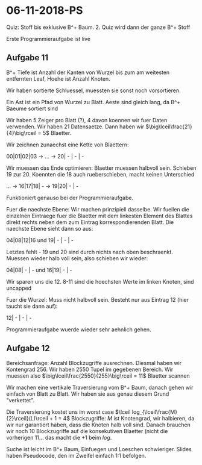 # 06-11-2018-PS

<!-- Mermaid diagram support... add diags via <<{} -->
<script src=../html/mermaid.min.js></script>
<script src=../html/removeDiff.js></script>

<!--TOC-->

Quiz: Stoff bis exklusive B^+ Baum. 2. Quiz wird dann der ganze B^+ Stoff

Erste Programmieraufgabe ist live

## Aufgabe 11

B^+ Tiefe ist Anzahl der Kanten von Wurzel bis zum am weitesten entfernten Leaf, Hoehe ist Anzahl Knoten.

Wir haben sortierte Schluessel, muessten sie sonst noch vorsortieren.

Ein Ast ist ein Pfad von Wurzel zu Blatt. Aeste sind gleich lang, da B^+ Baeume sortiert sind

Wir haben 5 Zeiger pro Blatt (?), 4 davon koennen wir fuer Daten verwenden. Wir haben 21 Datensaetze. Dann haben wir $\big\lceil\frac{21}{4}\big\rceil = 5$ Blaetter. 

Wir zeichnen zunaechst eine Kette von Blaettern: 

00|01|02|03 -> ... -> 20| - | - | -

Wir muessen das Ende optimieren: Blaetter muessen halbvoll sein. Schieben 19 zur 20. Koennten die 18 auch rueberschieben, macht keinen Unterschied

... -> 16|17|18| - -> 19|20| - | -

Funktioniert genauso bei der Programmieraufgabe.

Fuer die naechste Ebene: Wir machen prinzipiell dasselbe. Wir fuellen die einzelnen Eintraege fuer die Blaetter mit dem linkesten Element des Blattes direkt rechts neben dem zum Eintrag korrespondierenden Blatt. Die naechste Ebene sieht dann so aus:

04|08|12|16 und 19| - | - | -

Letztes fehlt - 19 und 20 sind durch nichts nach oben beschraenkt. Muessen wieder halb voll sein, also schieben wir wieder:

04|08| - | - und 16|19| - | -

Wir sparen uns die 12. 8-11 sind die hoechsten Werte im linken Knoten, sind uncapped

Fuer die Wurzel: Muss nicht halbvoll sein. Besteht nur aus Eintrag 12 (hier taucht sie dann auf):

12| - | - | -

Programmieraufgabe wuerde wieder sehr aehnlich gehen.

## Aufgabe 12

Bereichsanfrage: Anzahl Blockzugriffe ausrechnen. Diesmal haben wir Kontengrad 256. Wir haben 2550 Tupel im gegebenen Bereich. Wir muessen also $\big\lceil\frac{2550}{255}\big\rceil = 11$ Blaetter scannen

Wir machen eine vertikale Traversierung vom B^+ Baum, danach gehen wir einfach von Blatt zu Blatt. Wir haben sie aus genau diesem Grund "verkettet".

Die Traversierung kostet uns im worst case $\lceil log_{\lceil\frac{M}{2}\rceil}(L)\rceil + 1 = 4$ Blockzugriffe: $M$ ist Knotengrad, wir halbieren, da wir nur garantiert haben, dass die Knoten halb voll sind. Danach brauchen wir noch 10 Blockzugriffe auf die konsekutiven Blaetter (nicht die vorherigen 11... das macht die $+1$ beim $log$.

Suche ist leicht im B^+ Baum, Einfuegen und Loeschen schwieriger. Slides haben Pseudocode, den im Zweifel einfach 1:1 befolgen.

<script src=../html/removeCaptions.js></script>
